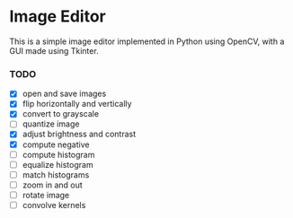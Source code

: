 # Image Editor

This is a simple image editor implemented in Python using OpenCV, with a GUI made using Tkinter.

### TODO
- [x] open and save images
- [x] flip horizontally and vertically
- [x] convert to grayscale
- [ ] quantize image
- [x] adjust brightness and contrast
- [x] compute negative
- [ ] compute histogram
- [ ] equalize histogram
- [ ] match histograms
- [ ] zoom in and out
- [ ] rotate image
- [ ] convolve kernels 

